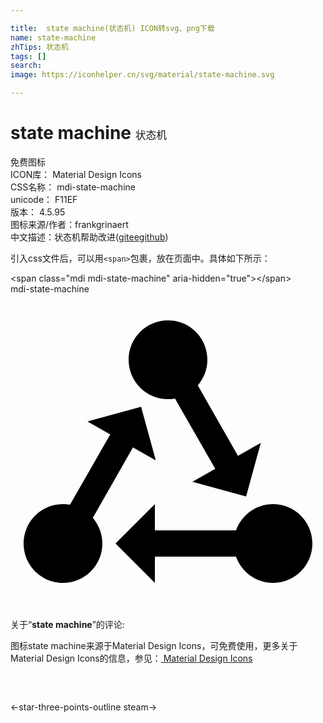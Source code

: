 ```yaml
---

title:  state machine(状态机) ICON转svg、png下载
name: state-machine
zhTips: 状态机
tags: []
search: 
image: https://iconhelper.cn/svg/material/state-machine.svg

---
```


# state machine  <small style="font-size: 60%;font-weight: 100">状态机</small>


<div class="detail-page">
<p>
<span><span class="badge-success badge">免费图标</span> </span>
<br/>
<span>
ICON库：
<span class="badge-secondary badge">Material Design Icons</span> 
</span>
<br/>
<span>
CSS名称：
<span class="badge-secondary badge">mdi-state-machine</span> 
</span>
<br/>
<span>
unicode：
<span class="badge-secondary badge">F11EF</span> 
<copy-btn content='F11EF' btn-title=""></copy-btn>
<copy-btn :content='String.fromCodePoint(parseInt("F11EF", 16))' btn-title="复制U"></copy-btn>
</span>
<br/>
<span>
版本：
<span class="badge-secondary badge">4.5.95</span> 
</span>
<br/>
<span>图标来源/作者：<span class="badge-light badge">frankgrinaert</span></span> 
<br/>
<span class="zh-detail">中文描述：<span class="badge-primary badge">状态机</span><span class="help-link"><span>帮助改进</span>(<a href="https://gitee.com/liuwave/icon-helper/edit/master/json/material/state-machine.json" target="_blank" rel="noopener noreferrer">gitee</a><a href="https://github.com/liuwave/icon-helper/edit/master/json/material/state-machine.json" target="_blank" rel="noopener noreferrer">github</a></span>)</span><br/>
</p>
</div>
<div class="alert alert-dark">
  <i class="mdi mdi-state-machine mdi-48px"></i>
  <i class="mdi mdi-state-machine mdi-36px"></i>
  <i class="mdi mdi-state-machine mdi-24px"></i>
  <i class="mdi mdi-state-machine mdi-18px"></i>
</div>
<div>
  <p>引入css文件后，可以用<code>&lt;span&gt;</code>包裹，放在页面中。具体如下所示：    
  </p>
  <div class="alert alert-primary" style="font-size: 14px">
    &lt;span class="mdi mdi-state-machine" aria-hidden="true"&gt;&lt;/span&gt;
    <copy-btn content='<span class="mdi mdi-state-machine" aria-hidden="true"></span>'></copy-btn>
  </div>
  <div class="alert alert-secondary">
    <i class="mdi mdi-state-machine"
    style="font-size: 24px"
    aria-hidden="true"></i> mdi-state-machine
    <copy-btn content="mdi-state-machine" btn-title="复制图标名称"></copy-btn>
  </div>
</div>
<div id="svg" class="svg-wrap">
<svg xmlns="http://www.w3.org/2000/svg" viewBox="0 0 24 24"><path d="M6.27 17.05C6.72 17.58 7 18.25 7 19C7 20.66 5.66 22 4 22S1 20.66 1 19 2.34 16 4 16C4.18 16 4.36 16 4.53 16.05L7.6 10.69L5.86 9.7L9.95 8.58L11.07 12.67L9.33 11.68L6.27 17.05M20 16C18.7 16 17.6 16.84 17.18 18H11V16L8 19L11 22V20H17.18C17.6 21.16 18.7 22 20 22C21.66 22 23 20.66 23 19S21.66 16 20 16M12 8C12.18 8 12.36 8 12.53 7.95L15.6 13.31L13.86 14.3L17.95 15.42L19.07 11.33L17.33 12.32L14.27 6.95C14.72 6.42 15 5.75 15 5C15 3.34 13.66 2 12 2S9 3.34 9 5 10.34 8 12 8Z" /></svg>
</div>
<detail full-name='mdi-state-machine'></detail>
<div class="icon-detail__container">
<p>关于“<b>state machine</b>”的评论:</p>
</div>
<Vssue title="关于“state machine”的评论" />    
<div><p>图标state machine来源于Material Design Icons，可免费使用，更多关于 Material Design Icons的信息，参见：<a target="_blank" href="https://iconhelper.cn/material.html"> Material Design Icons</a>
</p></div>

<div style="padding:2rem 0 " class="page-nav"><p class="inner"><span class="prev">←<router-link to="/icon/star-three-points-outline.html">star-three-points-outline</router-link></span> <span class="next"><router-link to="/icon/steam.html">steam</router-link>→</span></p></div>

